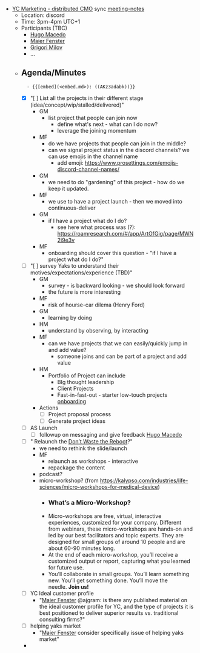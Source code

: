 - [YC Marketing - distributed CMO](<YC Marketing - distributed CMO.md>) sync [meeting-notes](<meeting-notes.md>)
    - Location: discord 
    - Time: 3pm-4pm UTC+1 
    - Participants (TBC)
        - [Hugo Macedo](<Hugo Macedo.md>) 
        - [Maier Fenster](<Maier Fenster.md>)
        - [Grigori Milov](<Grigori Milov.md>)
        - ...
    - Agenda/Minutes 
        - 
            - {{[embed](<embed.md>): ((AKz3adabk))}}
        - [x] "[ ] List all the projects in their different stage (idea/concept/wip/stalled/delivered)"
            - GM
                - list project that people can join now
                    - define what's next - what can I do now? 
                    - leverage the joining momentum
            - MF
                - do we have projects that people can join  in the middle?
                - can we signal project status in the discord channels? we can use emojis in the channel name
                    - add emoji: https://www.prosettings.com/emojis-discord-channel-names/
            - GM 
                - we need to do "gardening" of this project - how do we keep it updated.
            - MF
                - we use to have a project launch - then we moved into continuous-deliver 
            - GM
                - if I have a project what do I do?
                    - see here what process was (?): https://roamresearch.com/#/app/ArtOfGig/page/MWN2i9e3v
            - MF
                - onboarding should cover this question - "if I have a project what do I do?"
        - [ ] "[ ] survey Yaks to understand their motives/expectations/experience (TBD)"
            - GM
                - survey - is backward looking - we should look forward 
                - the future is more interesting
            - MF
                - risk of hourse-car dilema (Henry Ford)
            - GM
                - learning by doing
            - HM
                - understand by observing, by interacting
            - MF
                - can we have projects that we can easily/quickly jump in and add value?
                    - someone joins and can be part of a project and add value
            - HM
                - Portfolio of Project can include
                    - BIg thought leadership
                    - Client Projects
                    - Fast-in-fast-out - starter low-touch projects [onboarding](<onboarding.md>) 
            - Actions
                - [ ] Project proposal process 
                - [ ] Generate project ideas
        - [ ] AS Launch 
            - [ ] followup on messaging and give feedback [Hugo Macedo](<Hugo Macedo.md>) 
        - [ ] " Relaunch the [Don’t Waste the Reboot](<Don’t Waste the Reboot.md>)?"
            - we need to rethink the slide/launch
            - MF
                - relaunch as workshops - interactive 
                - repackage the content
            - podcast?
            - micro-workshop? (from https://kalypso.com/industries/life-sciences/micro-workshops-for-medical-device)
                - ### What’s a Micro-Workshop? 
                - Micro-workshops are free, virtual, interactive experiences, customized for your company. Different from webinars, these micro-workshops are hands-on and led by our best facilitators and topic experts. They are designed for small groups of around 10 people and are about 60-90 minutes long.
                - At the end of each micro-workshop, you’ll receive a customized output or report, capturing what you learned for future use.
                - You’ll collaborate in small groups. You’ll learn something new. You’ll get something done. You’ll move the needle. **Join us!**
        - [ ] YC Ideal customer profile
            - "[Maier Fenster](<Maier Fenster.md>) @ajgram: is there any published material on the ideal customer profile for YC, and the type of projects it is best positioned to deliver superior results vs. traditional consulting firms?"
        - [ ] helping yaks market 
            - "[Maier Fenster](<Maier Fenster.md>) consider specifically issue of helping yaks market"
        - 
